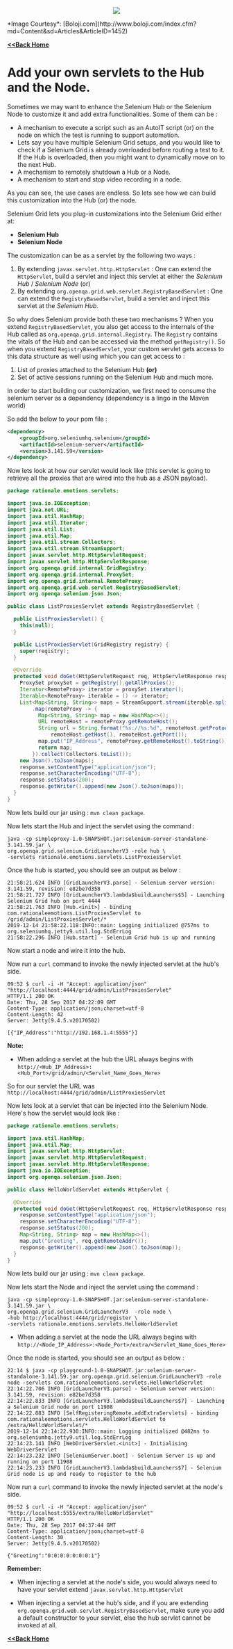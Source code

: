 <p align="center"> 
<img src='./images/banner.jpg'>
</p>
*Image Courtesy*: [Boloji.com](http://www.boloji.com/index.cfm?md=Content&sd=Articles&ArticleID=1452)

[**<<Back Home**](./README.md)

# Add your own servlets to the Hub and the Node.

Sometimes we may want to enhance the Selenium Hub or the Selenium Node to customize it and add extra functionalities. Some of them can be :

* A mechanism to execute a script such as an AutoIT script (or) on the node on which the test is running to support automation.
* Lets say you have multiple Selenium Grid setups, and you would like to check if a Selenium Grid is already overloaded before routing a test to it. If the Hub is overloaded, then you might want to dynamically move on to the next Hub. 
* A mechanism to remotely shutdown a Hub or a Node.
* A mechanism to start and stop video recording in a node.

As you can see, the use cases are endless. So lets see how we can build this customization into the Hub (or) the node.

Selenium Grid lets you plug-in customizations into the Selenium Grid either at:

* **Selenium Hub**
* **Selenium Node**

The customization can be as a servlet by the following two ways :

1. By extending `javax.servlet.http.HttpServlet` : One can extend the `HttpServlet`, build a servlet and inject this servlet at either the _Selenium Hub_ / _Selenium Node_  (or)
2. By extending `org.openqa.grid.web.servlet.RegistryBasedServlet` : One can extend the `RegistryBasedServlet`, build a servlet and inject this servlet at the _Selenium Hub_.

So why does Selenium provide both these two mechanisms ? When you extend `RegistryBasedServlet`, you also get access to the internals of the Hub called as `org.openqa.grid.internal.Registry`. The `Registry` contains the vitals of the Hub and can be accessed via the method `getRegistry()`. So when you extend `RegistryBasedServlet`, your custom servlet gets access to this data structure as well using which you can get access to :

1. List of proxies attached to the Selenium Hub **(or)**
2. Set of active sessions running on the Selenium Hub and much more.

In order to start building our customization, we first need to consume the selenium server as a dependency (dependency is a lingo in the Maven world)

So add the below to your pom file :

```xml
<dependency>
	<groupId>org.seleniumhq.selenium</groupId>
	<artifactId>selenium-server</artifactId>
	<version>3.141.59</version>
</dependency>
```

Now lets look at how our servlet would look like (this servlet is going to retrieve all the proxies that are wired into the hub as a JSON payload).

```java
package rationale.emotions.servlets;

import java.io.IOException;
import java.net.URL;
import java.util.HashMap;
import java.util.Iterator;
import java.util.List;
import java.util.Map;
import java.util.stream.Collectors;
import java.util.stream.StreamSupport;
import javax.servlet.http.HttpServletRequest;
import javax.servlet.http.HttpServletResponse;
import org.openqa.grid.internal.GridRegistry;
import org.openqa.grid.internal.ProxySet;
import org.openqa.grid.internal.RemoteProxy;
import org.openqa.grid.web.servlet.RegistryBasedServlet;
import org.openqa.selenium.json.Json;

public class ListProxiesServlet extends RegistryBasedServlet {

  public ListProxiesServlet() {
    this(null);
  }

  public ListProxiesServlet(GridRegistry registry) {
    super(registry);
  }

  @Override
  protected void doGet(HttpServletRequest req, HttpServletResponse response) throws IOException {
    ProxySet proxySet = getRegistry().getAllProxies();
    Iterator<RemoteProxy> iterator = proxySet.iterator();
    Iterable<RemoteProxy> iterable = () -> iterator;
    List<Map<String, String>> maps = StreamSupport.stream(iterable.spliterator(), false)
        .map(remoteProxy -> {
          Map<String, String> map = new HashMap<>();
          URL remoteHost = remoteProxy.getRemoteHost();
          String url = String.format("%s://%s:%d", remoteHost.getProtocol(),
              remoteHost.getHost(), remoteHost.getPort());
          map.put("IP_Address", remoteProxy.getRemoteHost().toString());
          return map;
        }).collect(Collectors.toList());
    new Json().toJson(maps);
    response.setContentType("application/json");
    response.setCharacterEncoding("UTF-8");
    response.setStatus(200);
    response.getWriter().append(new Json().toJson(maps));
  }
}
```

Now lets build our jar using : `mvn clean package`.

Now lets start the Hub and inject the servlet using the command :

```
java -cp simpleproxy-1.0-SNAPSHOT.jar:selenium-server-standalone-3.141.59.jar \ 
org.openqa.grid.selenium.GridLauncherV3 -role hub \
-servlets rationale.emotions.servlets.ListProxiesServlet
```

Once the hub is started, you should see an output as below :

```
21:58:21.624 INFO [GridLauncherV3.parse] - Selenium server version: 3.141.59, revision: e82be7d358
21:58:21.727 INFO [GridLauncherV3.lambda$buildLaunchers$5] - Launching Selenium Grid hub on port 4444
21:58:21.763 INFO [Hub.<init>] - binding com.rationaleemotions.ListProxiesServlet to /grid/admin/ListProxiesServlet/*
2019-12-14 21:58:22.118:INFO::main: Logging initialized @757ms to org.seleniumhq.jetty9.util.log.StdErrLog
21:58:22.296 INFO [Hub.start] - Selenium Grid hub is up and running
```

Now start a node and wire it into the hub.

Now run a `curl` command to invoke the newly injected servlet at the hub's side.

```
09:52 $ curl -i -H "Accept: application/json" "http://localhost:4444/grid/admin/ListProxiesServlet"
HTTP/1.1 200 OK
Date: Thu, 28 Sep 2017 04:22:09 GMT
Content-Type: application/json;charset=utf-8
Content-Length: 42
Server: Jetty(9.4.5.v20170502)

[{"IP_Address":"http://192.168.1.4:5555"}]
```

**Note:** 

* When adding a servlet at the hub the URL always begins with `http://<Hub_IP_Address>:<Hub_Port>/grid/admin/<Servlet_Name_Goes_Here>`

So for our servlet the URL was `http://localhost:4444/grid/admin/ListProxiesServlet`

Now lets look at a servlet that can be injected into the Selenium Node. Here's how the servlet would look like :

```java
package rationale.emotions.servlets;

import java.util.HashMap;
import java.util.Map;
import javax.servlet.http.HttpServlet;
import javax.servlet.http.HttpServletRequest;
import javax.servlet.http.HttpServletResponse;
import java.io.IOException;
import org.openqa.selenium.json.Json;

public class HelloWorldServlet extends HttpServlet {

  @Override
  protected void doGet(HttpServletRequest req, HttpServletResponse response) throws IOException {
    response.setContentType("application/json");
    response.setCharacterEncoding("UTF-8");
    response.setStatus(200);
    Map<String, String> map = new HashMap<>();
    map.put("Greeting", req.getRemoteAddr());
    response.getWriter().append(new Json().toJson(map));
  }
}
```
Now lets build our jar using : `mvn clean package`.

Now lets start the Node and inject the servlet using the command :

```
java -cp simpleproxy-1.0-SNAPSHOT.jar:selenium-server-standalone-3.141.59.jar \
org.openqa.grid.selenium.GridLauncherV3  -role node \
-hub http://localhost:4444/grid/register \
-servlets rationale.emotions.servlets.HelloWorldServlet

```

* When adding a servlet at the node the URL always begins with `http://<Node_IP_Address>:<Node_Port>/extra/<Servlet_Name_Goes_Here>`

Once the node is started, you should see an output as below :

```
22:14 $ java -cp playground-1.0-SNAPSHOT.jar:selenium-server-standalone-3.141.59.jar org.openqa.grid.selenium.GridLauncherV3 -role node -servlets com.rationaleemotions.servlets.HelloWorldServlet
22:14:22.706 INFO [GridLauncherV3.parse] - Selenium server version: 3.141.59, revision: e82be7d358
22:14:22.833 INFO [GridLauncherV3.lambda$buildLaunchers$7] - Launching a Selenium Grid node on port 11908
22:14:22.883 INFO [SelfRegisteringRemote.addExtraServlets] - binding com.rationaleemotions.servlets.HelloWorldServlet to /extra/HelloWorldServlet/*
2019-12-14 22:14:22.930:INFO::main: Logging initialized @482ms to org.seleniumhq.jetty9.util.log.StdErrLog
22:14:23.141 INFO [WebDriverServlet.<init>] - Initialising WebDriverServlet
22:14:23.232 INFO [SeleniumServer.boot] - Selenium Server is up and running on port 11908
22:14:23.233 INFO [GridLauncherV3.lambda$buildLaunchers$7] - Selenium Grid node is up and ready to register to the hub
```

Now run a `curl` command to invoke the newly injected servlet at the node's side.

```
09:52 $ curl -i -H "Accept: application/json" "http://localhost:5555/extra/HelloWorldServlet"
HTTP/1.1 200 OK
Date: Thu, 28 Sep 2017 04:37:44 GMT
Content-Type: application/json;charset=utf-8
Content-Length: 30
Server: Jetty(9.4.5.v20170502)

{"Greeting":"0:0:0:0:0:0:0:1"}
```

**Remember:** 

* When injecting a servlet at the node's side, you would always need to have your servlet extend `javax.servlet.http.HttpServlet`

* When injecting a servlet at the hub's side, and if you are extending `org.openqa.grid.web.servlet.RegistryBasedServlet`, make sure you add a default constructor to your servlet, else the hub servlet cannot be invoked at all.


[**<<Back Home**](./README.md)
